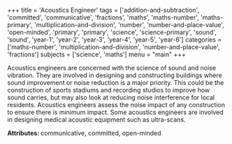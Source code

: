 +++
title = 'Acoustics Engineer'
tags = ['addition-and-subtraction', 'committed', 'communicative', 'fractions', 'maths', 'maths-number', 'maths-primary', 'multiplication-and-division', 'number', 'number-and-place-value', 'open-minded', 'primary', 'primary', 'science', 'science-primary', 'sound', 'sound', 'year-1', 'year-2', 'year-3', 'year-4', 'year-5', 'year-6']
categories = ['maths-number', 'multiplication-and-division', 'number-and-place-value', 'fractions']
subjects = ['science', 'maths']
menu = "main"
+++

Acoustics engineers are concerned with the science of sound and noise vibration. They are involved in designing and constructing buildings where sound improvement or noise reduction is a major priority. This could be the construction of sports stadiums and recording studios to improve how sound carries, but may also look at reducing noise interference for local residents. Acoustics engineers assess the noise impact of any construction to ensure there is minimum impact. Some acoustics engineers are involved in designing medical acoustic equipment such as ultra-scans.

<strong>Attributes: </strong>communicative, committed, open-minded
